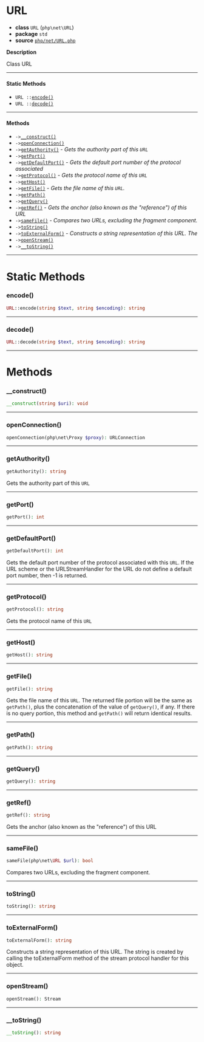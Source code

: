 # URL

- **class** `URL` (`php\net\URL`)
- **package** `std`
- **source** [`php/net/URL.php`](./src/main/resources/JPHP-INF/sdk/php/net/URL.php)

**Description**

Class URL

---

#### Static Methods

- `URL ::`[`encode()`](#method-encode)
- `URL ::`[`decode()`](#method-decode)

---

#### Methods

- `->`[`__construct()`](#method-__construct)
- `->`[`openConnection()`](#method-openconnection)
- `->`[`getAuthority()`](#method-getauthority) - _Gets the authority part of this ``URL``_
- `->`[`getPort()`](#method-getport)
- `->`[`getDefaultPort()`](#method-getdefaultport) - _Gets the default port number of the protocol associated_
- `->`[`getProtocol()`](#method-getprotocol) - _Gets the protocol name of this ``URL``_
- `->`[`getHost()`](#method-gethost)
- `->`[`getFile()`](#method-getfile) - _Gets the file name of this <code>URL</code>._
- `->`[`getPath()`](#method-getpath)
- `->`[`getQuery()`](#method-getquery)
- `->`[`getRef()`](#method-getref) - _Gets the anchor (also known as the "reference") of this URL_
- `->`[`sameFile()`](#method-samefile) - _Compares two URLs, excluding the fragment component._
- `->`[`toString()`](#method-tostring)
- `->`[`toExternalForm()`](#method-toexternalform) - _Constructs a string representation of this URL. The_
- `->`[`openStream()`](#method-openstream)
- `->`[`__toString()`](#method-__tostring)

---
# Static Methods

<a name="method-encode"></a>

### encode()
```php
URL::encode(string $text, string $encoding): string
```

---

<a name="method-decode"></a>

### decode()
```php
URL::decode(string $text, string $encoding): string
```

---
# Methods

<a name="method-__construct"></a>

### __construct()
```php
__construct(string $uri): void
```

---

<a name="method-openconnection"></a>

### openConnection()
```php
openConnection(php\net\Proxy $proxy): URLConnection
```

---

<a name="method-getauthority"></a>

### getAuthority()
```php
getAuthority(): string
```
Gets the authority part of this ``URL``

---

<a name="method-getport"></a>

### getPort()
```php
getPort(): int
```

---

<a name="method-getdefaultport"></a>

### getDefaultPort()
```php
getDefaultPort(): int
```
Gets the default port number of the protocol associated
with this ``URL``. If the URL scheme or the URLStreamHandler
for the URL do not define a default port number,
then -1 is returned.

---

<a name="method-getprotocol"></a>

### getProtocol()
```php
getProtocol(): string
```
Gets the protocol name of this ``URL``

---

<a name="method-gethost"></a>

### getHost()
```php
getHost(): string
```

---

<a name="method-getfile"></a>

### getFile()
```php
getFile(): string
```
Gets the file name of this <code>URL</code>.
The returned file portion will be
the same as ``getPath()``, plus the concatenation of
the value of ``getQuery()``, if any. If there is
no query portion, this method and ``getPath()`` will
return identical results.

---

<a name="method-getpath"></a>

### getPath()
```php
getPath(): string
```

---

<a name="method-getquery"></a>

### getQuery()
```php
getQuery(): string
```

---

<a name="method-getref"></a>

### getRef()
```php
getRef(): string
```
Gets the anchor (also known as the "reference") of this URL

---

<a name="method-samefile"></a>

### sameFile()
```php
sameFile(php\net\URL $url): bool
```
Compares two URLs, excluding the fragment component.

---

<a name="method-tostring"></a>

### toString()
```php
toString(): string
```

---

<a name="method-toexternalform"></a>

### toExternalForm()
```php
toExternalForm(): string
```
Constructs a string representation of this URL. The
string is created by calling the toExternalForm
method of the stream protocol handler for this object.

---

<a name="method-openstream"></a>

### openStream()
```php
openStream(): Stream
```

---

<a name="method-__tostring"></a>

### __toString()
```php
__toString(): string
```